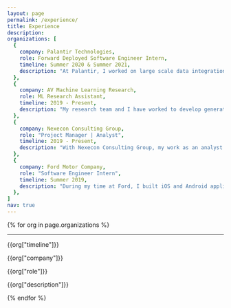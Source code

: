 ```yaml
---
layout: page
permalink: /experience/
title: Experience
description:
organizations: [
  {
    company: Palantir Technologies,
    role: Forward Deployed Software Engineer Intern,
    timeline: Summer 2020 & Summer 2021,
    description: "At Palantir, I worked on large scale data integration and cleaning by writing transforms for big data, and subsequently utilized the cleaned data to build models and workflows for a partner client. A significant portion of my role was to demo those workflows to clients and guide them through user adoption, all while continuing to finetune the product from a software perspective."
  },
  {
    company: AV Machine Learning Research,
    role: ML Research Assistant,
    timeline: 2019 - Present,
    description: "My research team and I have worked to develop generators for images of terrain. To train the model, we first utilized a webscraper to harvest images of different types of terrain from Google images. Using these images, we trained a convolutional neural network to classify an icy road from other types of terrain. From there, we tuned a generative adversarial network to produce new images of icy roads, effectively testing the accuracy of the CNN. I am currently working on a novel approach to apply generic feature transfer (summer to winter) optimized for few shot learning to a small input dataset of images. I'm currently experimenting with cycle-consistency loss and PatchNCE loss to preserve the input feature mapping while training towards a target domain, while utilizing a pyramid GAN structure to facilitate few-shot learning."
  },
  {
    company: Nexecon Consulting Group,
    role: "Project Manager | Analyst",
    timeline: 2019 - Present,
    description: "With Nexecon Consulting Group, my work as an analyst has allowed me to partner with several high-profile Fortune 500 clients. In one of these projects, I developed a software tool to minimize delays at an international airport by tracking previous flight data and predicting delay chance percentages for future flights, using parameters such as the gate layout. My team and I developed back-end logic as well as a front-end service in React. Most recently, I've worked as the project manager of a team aiming to aide an early-stage start-up in their market research and user acquisition."
  },
  {
    company: Ford Motor Company,
    role: "Software Engineer Intern",
    timeline: Summer 2019,
    description: "During my time at Ford, I built iOS and Android applications that could control automobile functions remotely, such as starting and stopping vehicles. The applications both utilized OAuth security measures and stored accounts and preferences locally on a device to protect privacy. They are now used internally to help developers find bugs in different Ford servers, and are used externally to showcase Ford API functionalities to potential clients."
  },
]
nav: true
---
```


<div class="experiences">

  {% for org in page.organizations %}
    <hr>
    <div class="expContainer">
      <div class="timeline">
        <p class="time">{{org["timeline"]}}</p>
      </div>
      <div class="expInfo">
        <p class="company">{{org["company"]}}</p>
        <p class="role">{{org["role"]}}</p>
        <p class="description">{{org["description"]}}</p>
      </div>
    </div>
  {% endfor %}

</div>
